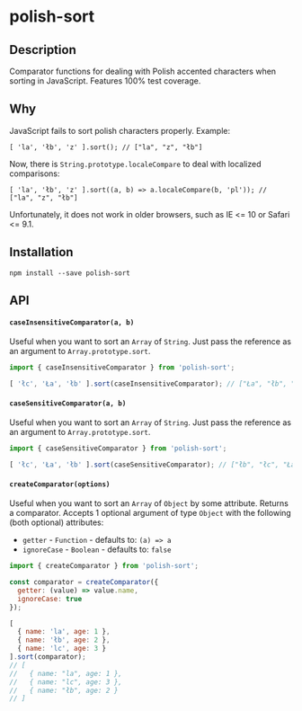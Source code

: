 # polish-sort
## Description
Comparator functions for dealing with Polish accented characters when sorting in JavaScript. Features 100% test coverage.

## Why
JavaScript fails to sort polish characters properly. Example:
```
[ 'la', 'łb', 'z' ].sort(); // ["la", "z", "łb"]
```
Now, there is `String.prototype.localeCompare` to deal with localized comparisons:
```
[ 'la', 'łb', 'z' ].sort((a, b) => a.localeCompare(b, 'pl')); // ["la", "z", "łb"]
```
Unfortunately, it does not work in older browsers, such as IE <= 10 or Safari <= 9.1.

## Installation
```
npm install --save polish-sort
```

## API
#### `caseInsensitiveComparator(a, b)`
Useful when you want to sort an `Array` of `String`. Just pass the reference as an argument to `Array.prototype.sort`.
```javascript
import { caseInsensitiveComparator } from 'polish-sort';

[ 'łc', 'Ła', 'łb' ].sort(caseInsensitiveComparator); // ["Ła", "łb", "łc"]
```

#### `caseSensitiveComparator(a, b)`
Useful when you want to sort an `Array` of `String`. Just pass the reference as an argument to `Array.prototype.sort`.
```javascript
import { caseSensitiveComparator } from 'polish-sort';

[ 'łc', 'Ła', 'łb' ].sort(caseSensitiveComparator); // ["łb", "łc", "Ła"]
```

#### `createComparator(options)`
Useful when you want to sort an `Array` of `Object` by some attribute. Returns a comparator. Accepts 1 optional argument of type `Object` with the following (both optional) attributes:
- `getter` - `Function` - defaults to: `(a) => a`
- `ignoreCase` - `Boolean` - defaults to: `false`

```javascript
import { createComparator } from 'polish-sort';

const comparator = createComparator({
  getter: (value) => value.name,
  ignoreCase: true
});

[
  { name: 'la', age: 1 },
  { name: 'łb', age: 2 },
  { name: 'lc', age: 3 }
].sort(comparator);
// [
//   { name: "la", age: 1 },
//   { name: "lc", age: 3 },
//   { name: "łb", age: 2 }
// ]
```
